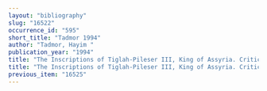 ```yaml
---
layout: "bibliography"
slug: "16522"
occurrence_id: "595"
short_title: "Tadmor 1994"
author: "Tadmor, Hayim "
publication_year: "1994"
title: "The Inscriptions of Tiglah-Pileser III, King of Assyria. Critical Edition, with Introduction, Translations and Commentary"
title: "The Inscriptions of Tiglah-Pileser III, King of Assyria. Critical Edition, with Introduction, Translations and Commentary"
previous_item: "16525"
---
```

